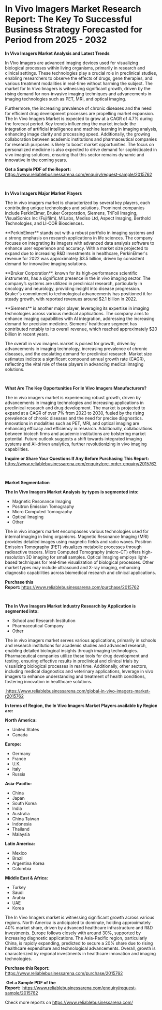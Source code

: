 <p><h1>In Vivo Imagers Market Research Report: The Key To Successful Business Strategy Forecasted for Period from 2025 - 2032</h1></p><p><strong>In Vivo Imagers Market Analysis and Latest Trends</strong></p>
<p><p>In Vivo Imagers are advanced imaging devices used for visualizing biological processes within living organisms, primarily in research and clinical settings. These technologies play a crucial role in preclinical studies, enabling researchers to observe the effects of drugs, gene therapies, and various treatment modalities in real-time without harming the subject. The market for In Vivo Imagers is witnessing significant growth, driven by the rising demand for non-invasive imaging techniques and advancements in imaging technologies such as PET, MRI, and optical imaging.</p><p>Furthermore, the increasing prevalence of chronic diseases and the need for efficient drug development processes are propelling market expansion. The In Vivo Imagers Market is expected to grow at a CAGR of 4.7% during the forecast period. Key trends influencing the market include the integration of artificial intelligence and machine learning in imaging analysis, enhancing image clarity and processing speed. Additionally, the growing collaboration between academic institutions and pharmaceutical companies for research purposes is likely to boost market opportunities. The focus on personalized medicine is also expected to drive demand for sophisticated in vivo imaging solutions, ensuring that this sector remains dynamic and innovative in the coming years.</p></p>
<p><strong>Get a Sample PDF of the Report:&nbsp;</strong> <a href="https://www.reliablebusinessarena.com/enquiry/request-sample/2015762?utm_campaign=2195&utm_medium=2&utm_source=Github&utm_content=ia&utm_term=29032025&utm_id=in-vivo-imagers">https://www.reliablebusinessarena.com/enquiry/request-sample/2015762</a></p>
<p>&nbsp;</p>
<p><strong>In Vivo Imagers Major Market Players</strong></p>
<p><p>The in vivo imagers market is characterized by several key players, each contributing unique technologies and solutions. Prominent companies include PerkinElmer, Bruker Corporation, Siemens, TriFoil Imaging, VisualSonics Inc (Fujifilm), MILabs, Mediso Ltd, Aspect Imaging, Berthold Technologies, and LI-COR Biosciences.</p><p>**PerkinElmer** stands out with a robust portfolio in imaging systems and a strong emphasis on research applications in life sciences. The company focuses on integrating its imagers with advanced data analysis software to enhance user experience and accuracy. With a market size projected to expand due to increasing R&D investments in healthcare, PerkinElmer's revenue for 2022 was approximately $3.5 billion, driven by consistent demand for innovative imaging solutions.</p><p>**Bruker Corporation**, known for its high-performance scientific instruments, has a significant presence in the in vivo imaging sector. The company’s systems are utilized in preclinical research, particularly in oncology and neurology, providing insight into disease progression. Bruker's commitment to technological advancements has positioned it for steady growth, with reported revenues around $2.1 billion in 2022.</p><p>**Siemens** is another major player, leveraging its expertise in imaging technologies across various medical applications. The company aims to enhance imaging capabilities with AI integration, addressing the increasing demand for precision medicine. Siemens' healthcare segment has contributed notably to its overall revenue, which reached approximately $20 billion in recent years.</p><p>The overall in vivo imagers market is poised for growth, driven by advancements in imaging technology, increasing prevalence of chronic diseases, and the escalating demand for preclinical research. Market size estimates indicate a significant compound annual growth rate (CAGR), reflecting the vital role of these players in advancing medical imaging solutions.</p></p>
<p>&nbsp;</p>
<p><strong>What Are The Key Opportunities For In Vivo Imagers Manufacturers?</strong></p>
<p><p>The in vivo imagers market is experiencing robust growth, driven by advancements in imaging technologies and increasing applications in preclinical research and drug development. The market is projected to expand at a CAGR of over 7% from 2023 to 2030, fueled by the rising prevalence of chronic diseases and the need for precise diagnostics. Innovations in modalities such as PET, MRI, and optical imaging are enhancing efficacy and efficiency in research. Additionally, collaborations between biotech firms and academic institutions are bolstering market potential. Future outlook suggests a shift towards integrated imaging systems and AI-driven analytics, further revolutionizing in vivo imaging capabilities.</p></p>
<p><strong>Inquire or Share Your Questions If Any Before Purchasing This Report:</strong> <a href="https://www.reliablebusinessarena.com/enquiry/pre-order-enquiry/2015762?utm_campaign=2195&utm_medium=2&utm_source=Github&utm_content=ia&utm_term=29032025&utm_id=in-vivo-imagers">https://www.reliablebusinessarena.com/enquiry/pre-order-enquiry/2015762</a></p>
<p>&nbsp;</p>
<p><strong>Market Segmentation</strong></p>
<p><strong>The In Vivo Imagers Market Analysis by types is segmented into:</strong></p>
<p><ul><li>Magnetic Resonance Imaging</li><li>Positron Emission Tomography</li><li>Micro Computed Tomography</li><li>Optical Imaging</li><li>Other</li></ul></p>
<p><p>The in vivo imagers market encompasses various technologies used for internal imaging in living organisms. Magnetic Resonance Imaging (MRI) provides detailed images using magnetic fields and radio waves. Positron Emission Tomography (PET) visualizes metabolic processes through radioactive tracers. Micro Computed Tomography (micro-CT) offers high-resolution 3D imaging for small samples. Optical Imaging employs light-based techniques for real-time visualization of biological processes. Other market types may include ultrasound and X-ray imaging, enhancing diagnostic capabilities across biomedical research and clinical applications.</p></p>
<p><strong>Purchase this Report:&nbsp;</strong><a href="https://www.reliablebusinessarena.com/purchase/2015762?utm_campaign=2195&utm_medium=2&utm_source=Github&utm_content=ia&utm_term=29032025&utm_id=in-vivo-imagers">https://www.reliablebusinessarena.com/purchase/2015762</a></p>
<p>&nbsp;</p>
<p><strong>The In Vivo Imagers Market Industry Research by Application is segmented into:</strong></p>
<p><ul><li>School and Research Institution</li><li>Pharmaceutical Company</li><li>Other</li></ul></p>
<p><p>The in vivo imagers market serves various applications, primarily in schools and research institutions for academic studies and advanced research, enabling detailed biological insights through imaging technologies. Pharmaceutical companies utilize these tools for drug development and testing, ensuring effective results in preclinical and clinical trials by visualizing biological processes in real time. Additionally, other sectors, including medical diagnostics and veterinary applications, leverage in vivo imagers to enhance understanding and treatment of health conditions, fostering innovation in healthcare solutions.</p></p>
<p><a href="https://www.reliablebusinessarena.com/global-in-vivo-imagers-market-r2015762?utm_campaign=2195&utm_medium=2&utm_source=Github&utm_content=ia&utm_term=29032025&utm_id=in-vivo-imagers">&nbsp;https://www.reliablebusinessarena.com/global-in-vivo-imagers-market-r2015762</a></p>
<p><strong>In terms of Region, the In Vivo Imagers Market Players available by Region are:</strong></p>
<p>
    <p> <strong> North America: </strong>
        <ul>
            <li>United States</li>
            <li>Canada</li>
        </ul>
        </p> 
    <p> <strong> Europe: </strong>
        <ul>
            <li>Germany</li>
            <li>France</li>
            <li>U.K.</li>
            <li>Italy</li>
            <li>Russia</li>
        </ul>
        </p> 
    <p> <strong> Asia-Pacific: </strong>
        <ul>
            <li>China</li>
            <li>Japan</li>
            <li>South Korea</li>
            <li>India</li>
            <li>Australia</li>
            <li>China Taiwan</li>
            <li>Indonesia</li>
            <li>Thailand</li>
            <li>Malaysia</li>
        </ul>
        </p> 
    <p> <strong> Latin America: </strong>
        <ul>
            <li>Mexico</li>
            <li>Brazil</li>
            <li>Argentina Korea</li>
            <li>Colombia</li>
        </ul>
        </p> 
    <p> <strong> Middle East & Africa: </strong>
        <ul>
            <li>Turkey</li>
            <li>Saudi</li>
            <li>Arabia</li>
            <li>UAE</li>
            <li>Korea</li>
        </ul>
    </p>
    </p>
<p><p>The In Vivo Imagers market is witnessing significant growth across various regions. North America is anticipated to dominate, holding approximately 40% market share, driven by advanced healthcare infrastructure and R&D investments. Europe follows closely with around 30%, supported by increasing diagnostic applications. The Asia-Pacific region, particularly China, is rapidly expanding, predicted to secure a 20% share due to rising healthcare expenditure and technological advancements. Overall, growth is characterized by regional investments in healthcare innovation and imaging technologies.</p></p>
<p><strong>Purchase this Report: </strong><a href="https://www.reliablebusinessarena.com/purchase/2015762?utm_campaign=2195&utm_medium=2&utm_source=Github&utm_content=ia&utm_term=29032025&utm_id=in-vivo-imagers">https://www.reliablebusinessarena.com/purchase/2015762</a></p>
<p>&nbsp;<strong>Get a Sample PDF of the Report:&nbsp;&nbsp;</strong><a href="https://www.reliablebusinessarena.com/enquiry/request-sample/2015762?utm_campaign=2195&utm_medium=2&utm_source=Github&utm_content=ia&utm_term=29032025&utm_id=in-vivo-imagers">https://www.reliablebusinessarena.com/enquiry/request-sample/2015762</a></p>
<p><strong></strong></p>
<p>Check more reports on <a href="https://www.reliablebusinessarena.com/?utm_campaign=2195&utm_medium=2&utm_source=Github&utm_content=ia&utm_term=29032025&utm_id=in-vivo-imagers">https://www.reliablebusinessarena.com/</a></p>